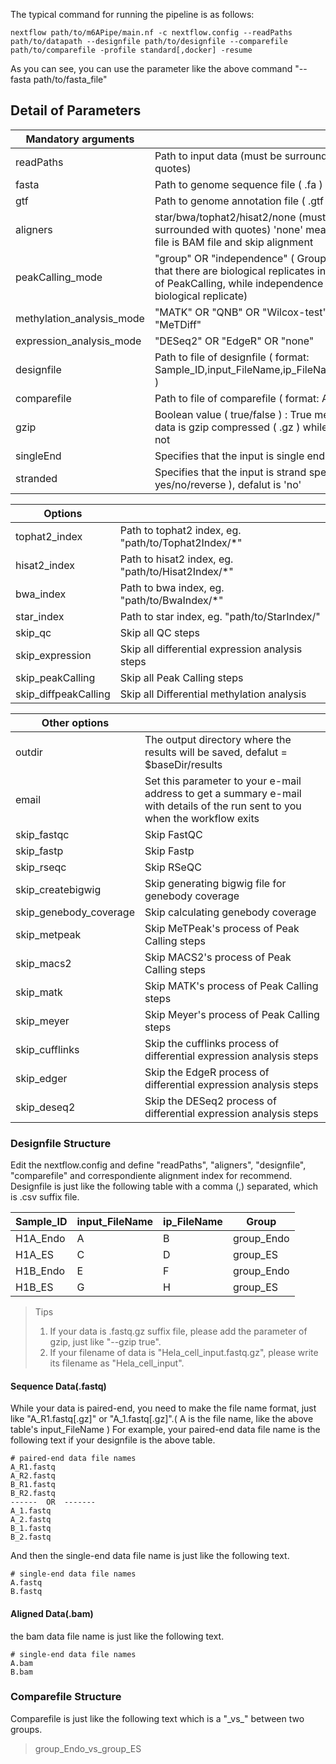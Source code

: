 The typical command for running the pipeline is as follows:
```
nextflow path/to/m6APipe/main.nf -c nextflow.config --readPaths path/to/datapath --designfile path/to/designfile --comparefile path/to/comparefile -profile standard[,docker] -resume
```
As you can see, you can use the parameter like the above command "--fasta path/to/fasta_file" 
## Detail of Parameters

| Mandatory arguments|  |
| --- | --- |
| readPaths | Path to input data (must be surrounded with quotes) |
| fasta  | Path to genome sequence file ( .fa ) |
| gtf | Path to genome annotation file ( .gtf ) |
| aligners | star/bwa/tophat2/hisat2/none (must be surrounded with quotes) 'none' means input file is BAM file and skip alignment |
| peakCalling_mode  | "group" OR "independence" ( Group means that there are biological replicates in function of PeakCalling, while independence means no biological replicate) |
| methylation_analysis_mode | "MATK" OR "QNB" OR "Wilcox-test" OR "MeTDiff" |
| expression_analysis_mode | "DESeq2" OR "EdgeR" OR "none" |
| designfile  | Path to file of designfile ( format: Sample_ID,input_FileName,ip_FileName,Group ) |
| comparefile  | Path to file of comparefile ( format: A_vs_B ) |
| gzip | Boolean value ( true/false ) : True means your data is gzip compressed ( .gz ) while false is not |
| singleEnd  | Specifies that the input is single end reads |
| stranded | Specifies that the input is strand specific ( yes/no/reverse ), defalut is 'no' |


| Options|  |
| --- | --- |
| tophat2_index | Path to tophat2 index, eg. "path/to/Tophat2Index/\*" |
| hisat2_index  | Path to hisat2 index, eg. "path/to/Hisat2Index/\*" |
| bwa_index  | Path to bwa index, eg. "path/to/BwaIndex/\*" |
| star_index | Path to star index, eg. "path/to/StarIndex/" |
| skip_qc | Skip all QC steps   |
| skip_expression | Skip all differential expression analysis steps |
| skip_peakCalling  | Skip all Peak Calling steps |
| skip_diffpeakCalling | Skip all Differential methylation analysis |

| Other options|  |
| --- | --- |
| outdir | The output directory where the results will be saved, defalut = $baseDir/results |
| email  | Set this parameter to your e-mail address to get a summary e-mail with details of the run sent to you when the workflow exits |
| skip_fastqc  | Skip FastQC |
| skip_fastp | Skip Fastp |
| skip_rseqc | Skip RSeQC   |
| skip_createbigwig | Skip generating bigwig file for genebody coverage  |
| skip_genebody_coverage | Skip calculating genebody coverage  |
| skip_metpeak  | Skip MeTPeak's process of Peak Calling steps |
| skip_macs2 | Skip MACS2's process of Peak Calling steps
| skip_matk  | Skip MATK's process of Peak Calling steps |
| skip_meyer | Skip Meyer's process of Peak Calling steps|
| skip_cufflinks | Skip the cufflinks process of differential expression analysis steps |
| skip_edger  | Skip the EdgeR process of differential expression analysis steps |
| skip_deseq2 | Skip the DESeq2 process of differential expression analysis steps |

### Designfile Structure
Edit the nextflow.config and define "readPaths", "aligners", "designfile", "comparefile" and correspondiente alignment index for recommend.
Designfile is just like the following table with a comma (,) separated, which is .csv suffix file.

| Sample_ID | input_FileName | ip_FileName | Group |
| --- | --- | --- | --- |
| H1A_Endo | A | B | group_Endo |
| H1A_ES | C | D | group_ES |
| H1B_Endo | E | F | group_Endo |
| H1B_ES | G | H | group_ES |

>Tips
>1. If your data is .fastq.gz suffix file, please add the parameter of gzip, just like "--gzip true".
>2. If your filename of data is "Hela_cell_input.fastq.gz", please write its filename as "Hela_cell_input".

#### Sequence Data(.fastq)
While your data is paired-end, you need to make the file name format, just like "A_R1.fastq[.gz]" or  "A_1.fastq[.gz]".( A is the file name, like the above table's input_FileName ) 
For example, your paired-end data file name is the following text if your designfile is the above table.
```
# paired-end data file names
A_R1.fastq 
A_R2.fastq 
B_R1.fastq
B_R2.fastq
------  OR  -------
A_1.fastq 
A_2.fastq 
B_1.fastq
B_2.fastq
```

And then the single-end data file name is just like the following text.
```
# single-end data file names
A.fastq 
B.fastq
```
#### Aligned Data(.bam)
the bam data file name is just like the following text.
```
# single-end data file names
A.bam 
B.bam
```

### Comparefile Structure
Comparefile is just like the following text which is a "\_vs\_" between two groups. 
>group_Endo_vs_group_ES